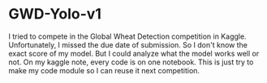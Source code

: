 # GWD-Yolo-v1
I tried to compete in the Global Wheat Detection competition in Kaggle. Unfortunately, I missed the due date of submission. So I don't know the exact score of my model. But I could analyze what the model works well or not. 
 On my kaggle note, every code is on one notebook. This is just try to make my code module so I can reuse it next competition. 

